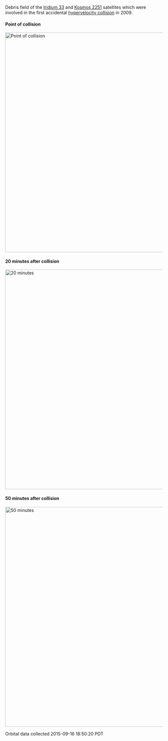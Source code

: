 Debris field of the [Iridium 33](https://en.wikipedia.org/wiki/Iridium_33) and [Kosmos 2251](https://en.wikipedia.org/wiki/Kosmos-2251) satellites which were involved in the first accidental [hypervelocity collision](https://en.wikipedia.org/wiki/2009_satellite_collision) in 2009.

#### Point of collision
[<img alt="Point of collision" src="https://upload.wikimedia.org/wikipedia/commons/1/12/Collision-1a1.jpg" style="width:700px;">](https://en.wikipedia.org/wiki/2009_satellite_collision#Collision)

#### 20 minutes after collision
[<img alt="20 minutes" src="https://upload.wikimedia.org/wikipedia/commons/b/b9/Collision-20a.jpg" style="width:700px;">](https://en.wikipedia.org/wiki/2009_satellite_collision#Collision)

#### 50 minutes after collision
[<img alt="50 minutes" src="https://upload.wikimedia.org/wikipedia/commons/a/a1/Collision-50a.jpg" style="width:700px;">](https://en.wikipedia.org/wiki/2009_satellite_collision#Collision)

Orbital data collected 2015-09-16 18:50:20 PDT

